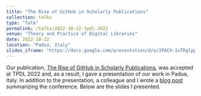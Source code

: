 ```yaml
---
title: "The Rise of GitHub in Scholarly Publications"
collection: talks
type: "Talk"
permalink: /talks/2022-10-22-tpdl-2022
venue: "Theory and Practice of Digital Libraries"
date: 2022-10-22
location: "Padua, Italy"
slides_iframe: "https://docs.google.com/presentation/d/e/2PACX-1vTRglppGohieZ2BP3Hm8kq_qCzfMkQTKxZVcGeUcwUD0Vy8nnJZzma5xXoy7UpJ3Hjj81PUTU-vn7_b"
---
```


Our publication, [The Rise of GitHub in Scholarly Publications](/publication/2023-07-26-rise-of-github), was accepted at TPDL 2022 and, as a result, I gave a presentation of our work in Padua, Italy. In addition to the presentation, a colleague and I wrote a [blog post](https://ws-dl.blogspot.com/2022/10/2022-10-11-tpdl2022-trip-report.html) summarizing the conference. Below are the slides I presented. 
